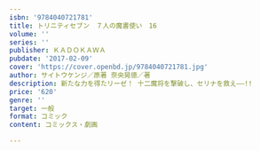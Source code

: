```yaml
---
isbn: '9784040721781'
title: トリニティセブン　７人の魔書使い　16
volume: ''
series: ''
publisher: ＫＡＤＯＫＡＷＡ
pubdate: '2017-02-09'
cover: 'https://cover.openbd.jp/9784040721781.jpg'
author: サイトウケンジ／原著 奈央晃徳／著
description: 新たな力を得たリーゼ！ 十二魔将を撃破し、セリナを救え――!!
price: '620'
genre: ''
target: 一般
format: コミック
content: コミックス・劇画

---
```

